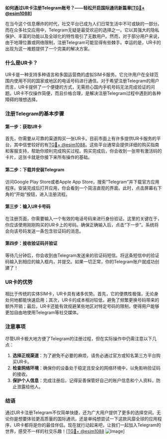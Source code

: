 **如何通过UR卡注册Telegram账号？——轻松开启国际通讯新篇章[[TG💪+ @esim1088](https://t.me/s/esim1088)]**

在当今这个信息爆炸的时代，社交平台已成为人们日常生活中不可或缺的一部分。而在众多社交应用中，Telegram无疑是最受欢迎的选择之一。它以其强大的隐私保护、丰富的功能以及全球化的特性吸引了无数用户。然而，对于部分用户来说，由于地理位置或网络限制，注册Telegram可能显得有些棘手。幸运的是，UR卡的出现为这一难题提供了一个完美的解决方案。

### 什么是UR卡？

UR卡是一种支持多种语言和多国运营商的虚拟SIM卡服务。它允许用户在全球范围内使用不同的国家或地区的电话号码进行通信。对于希望注册Telegram的用户而言，UR卡提供了一个便捷的方式，无需担心国内手机号码无法完成验证的问题。UR卡不仅操作简便，而且价格合理，是解决注册Telegram过程中遇到的各种障碍的理想选择。

### 注册Telegram的基本步骤

#### 第一步：获取UR卡

首先，你需要从可靠的渠道购买一张UR卡。目前市面上有许多提供UR卡服务的平台，其中信誉较好的有[TG💪+ @esim1088](https://t.me/s/esim1088)。这些平台通常会提供详细的购买指南和客服支持，帮助你顺利完成购买过程。购买完成后，你会收到一张带有激活码的卡片，这张卡就是你接下来所有操作的基础。

#### 第二步：下载并安装Telegram

访问Google Play Store或者Apple App Store，搜索“Telegram”并下载官方应用程序。安装完成后打开应用，你会看到一个简洁直观的界面。此时，点击屏幕右下角的“开始”按钮，进入注册流程。

#### 第三步：输入UR卡号码

在注册页面，你需要输入一个有效的电话号码来进行身份验证。这里的关键在于，你应该使用刚刚购买的UR卡上的号码。确保正确输入后，点击“下一步”。系统将会向该号码发送一条包含验证码的消息。

#### 第四步：接收验证码并验证

等待几分钟后，你会收到由Telegram发送来的验证码短信。将这条短信中的验证码输入到相应的输入框内，并提交。如果一切正常，你的Telegram账户就成功创建了！

### UR卡的优势

相比于传统的实体SIM卡，UR卡具有诸多优势。首先，它的便携性极强，无论身处何地都能快速启用；其次，UR卡的成本相对较低，避免了频繁更换号码带来的额外开销；最后，UR卡还能有效规避某些地区对特定号码的限制，使得用户能够更加自由地使用Telegram等社交媒体。

### 注意事项

尽管UR卡极大地方便了Telegram的注册过程，但在实际操作中仍需注意以下几点：

1. **选择正规渠道**：为了避免不必要的麻烦，请务必通过官方或知名第三方平台购买UR卡。
2. **检查网络环境**：确保你的设备处于稳定且安全的网络环境中，以免影响验证码的接收。
3. **保护个人信息**：完成注册后，记得妥善保管好自己的账户信息和个人资料，防止泄露给他人。

### 结语

通过UR卡注册Telegram不仅简单快捷，还为广大用户提供了更多的选择空间。无论你是想要体验更高质量的国际通讯，还是单纯想尝试一下这款风靡全球的应用程序，UR卡都将是你的最佳伴侣。现在就行动起来吧，让我们一起加入Telegram的世界，感受不一样的社交乐趣！[[TG💪+ @esim1088](https://t.me/s/esim1088) ![Image](https://i.postimg.cc/4NQfJmqS/Snipaste-2025-05-13-00-14-12.png)]
